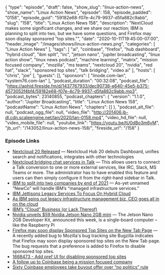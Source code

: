 {
  "type": "episode",
  "draft": false,
  "show_slug": "linux-action-news",
  "show_name": "Linux Action News",
  "episode": 158,
  "episode_padded": "0158",
  "episode_guid": "59182e68-f07e-4c79-9937-d5fa882c9abb",
  "slug": "158",
  "title": "Linux Action News 158",
  "description": "NextCloud makes some significant changes, and we share our reaction; IBM is planning to split into two, but we have some questions, and Firefox may soon display sponsored \"top sites.\"",
  "date": "2020-10-11T19:45:00-07:00",
  "header_image": "/images/shows/linux-action-news.png",
  "categories": [
    "Linux Action News"
  ],
  "tags": [
    "ai",
    "coinbase",
    "firefox",
    "hub dashboard",
    "hybrid cloud",
    "ibm split",
    "irc",
    "jetson nano",
    "jupiter broadcasting",
    "linux action show",
    "linux news podcast",
    "machine learning",
    "matrix",
    "mission focused company",
    "mozilla",
    "ms teams",
    "nextcloud 20",
    "nvidia",
    "red hat",
    "slack",
    "sponsored top sites",
    "talk bridging",
    "video ai"
  ],
  "hosts": [
    "chris",
    "joe"
  ],
  "guests": [],
  "sponsors": [
    "linode.com-lan",
    "system76.com-lan"
  ],
  "podcast_duration": "00:32:08",
  "podcast_file": "https://aphid.fireside.fm/d/1437767933/dec90738-e640-45e5-b375-4573052f4bf4/59182e68-f07e-4c79-9937-d5fa882c9abb.mp3",
  "podcast_bytes": 23140855,
  "podcast_chapters": {
    "version": "1.1.0",
    "author": "Jupiter Broadcasting",
    "title": "Linux Action News 158",
    "podcastName": "Linux Action News",
    "chapters": []
  },
  "podcast_alt_file": null,
  "podcast_ogg_file": null,
  "video_file": "http://201406.jb-dl.cdn.scaleengine.net/lan/2020/lan-0158.mp4",
  "video_hd_file": null,
  "video_mobile_file": null,
  "youtube_link": "https://youtu.be/tU0dBo3m6vM",
  "jb_url": "/143052/linux-action-news-158/",
  "fireside_url": "/158"
}


### Episode Links

  * [Nextcloud 20 Released](https://nextcloud.com/blog/nextcloud-hub-20-debuts-dashboard-unifies-search-and-notifications-integrates-with-other-technologies/ "Nextcloud 20 Released") — Nextcloud Hub 20 debuts Dashboard, unifies search and notifications, integrates with other technologies
  * [Nextcloud bridging chat services in Talk](https://cloud.nextcloud.com/s/FAw4NCg32xz4WAj "Nextcloud bridging chat services in Talk") — This allows users to connect a Talk conversion to one or more external services, like IRC, Slack, MS Teams or more. The administrator has to have enabled this feature and users can then simply configure it from the right-hand sidebar in Talk.
  * [IBM to split into two companies by end of 2021](https://arstechnica.com/information-technology/2020/10/ibm-to-split-into-two-companies-by-the-end-of-2021/ "IBM to split into two companies by end of 2021") — As-yet unnamed “NewCo” will handle IBM’s “managed infrastructure services.”
  * [IBM Jettisons Legacy Services To Focus On Hybrid Cloud](https://www.nextplatform.com/2020/10/08/ibm-jettisons-legacy-services-to-focus-on-hybrid-cloud/ "IBM Jettisons Legacy Services To Focus On Hybrid Cloud")
  * [As IBM spins out legacy infrastructure management biz, CEO goes all in on the cloud](https://techcrunch.com/2020/10/08/as-ibm-spins-out-legacy-infrastructure-management-biz-ceo-goes-all-in-on-the-cloud/ "As IBM spins out legacy infrastructure management biz, CEO goes all in on the cloud")
  * [IBM’s “Cloud” Business (or Lack Thereof)](https://www.platformonomics.com/2020/10/ibms-cloud-business-or-lack-thereof/ "IBM’s “Cloud” Business \(or Lack Thereof\)")
  * [Nvidia unveils $59 Nvidia Jetson Nano 2GB mini](https://www.theregister.com/2020/10/06/nvidia_gtc_roundup/ "Nvidia unveils $59 Nvidia Jetson Nano 2GB mini") — The Jetson Nano 2GB Developer Kit, announced this week, is a single-board computer – like the Raspberry Pi 
  * [Firefox may soon display Sponsored Top Sites on the New Tab Page](https://www.ghacks.net/2020/10/09/firefox-may-soon-display-sponsored-top-sites-on-the-new-tab-page/ "Firefox may soon display Sponsored Top Sites on the New Tab Page") — A recently added bug to Mozilla's bug tracking site Bugzilla indicates that Firefox may soon display sponsored top sites on the New Tab page. The bug requests that a preference is added to Firefox to disable sponsored top sites.
  * [1668473 - Add pref UI for disabling sponsored top sites](https://bugzilla.mozilla.org/show_bug.cgi?id=1668473 "1668473 - Add pref UI for disabling sponsored top sites")
  * [A follow up to Coinbase being a mission focused company](https://blog.coinbase.com/a-follow-up-to-coinbase-as-a-mission-focused-company-6e7545e9aea2 "A follow up to Coinbase being a mission focused company")
  * [Sixty Coinbase employees take buyout offer over “no politics” rule](https://arstechnica.com/cars/2020/10/sixty-coinbase-employees-take-buyout-offer-over-no-politics-rule/ "Sixty Coinbase employees take buyout offer over “no politics” rule")


